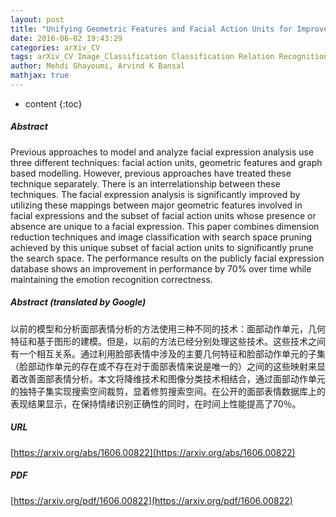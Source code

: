 ```yaml
---
layout: post
title: "Unifying Geometric Features and Facial Action Units for Improved Performance of Facial Expression Analysis"
date: 2016-06-02 19:43:29
categories: arXiv_CV
tags: arXiv_CV Image_Classification Classification Relation Recognition
author: Mehdi Ghayoumi, Arvind K Bansal
mathjax: true
---
```


* content
{:toc}

##### Abstract
Previous approaches to model and analyze facial expression analysis use three different techniques: facial action units, geometric features and graph based modelling. However, previous approaches have treated these technique separately. There is an interrelationship between these techniques. The facial expression analysis is significantly improved by utilizing these mappings between major geometric features involved in facial expressions and the subset of facial action units whose presence or absence are unique to a facial expression. This paper combines dimension reduction techniques and image classification with search space pruning achieved by this unique subset of facial action units to significantly prune the search space. The performance results on the publicly facial expression database shows an improvement in performance by 70% over time while maintaining the emotion recognition correctness.

##### Abstract (translated by Google)
以前的模型和分析面部表情分析的方法使用三种不同的技术：面部动作单元，几何特征和基于图形的建模。但是，以前的方法已经分别处理这些技术。这些技术之间有一个相互关系。通过利用脸部表情中涉及的主要几何特征和脸部动作单元的子集（脸部动作单元的存在或不存在对于面部表情来说是唯一的）之间的这些映射来显着改善面部表情分析。本文将降​​维技术和图像分类技术相结合，通过面部动作单元的独特子集实现搜索空间裁剪，显着修剪搜索空间。在公开的面部表情数据库上的表现结果显示，在保持情绪识别正确性的同时，在时间上性能提高了70％。

##### URL
[https://arxiv.org/abs/1606.00822](https://arxiv.org/abs/1606.00822)

##### PDF
[https://arxiv.org/pdf/1606.00822](https://arxiv.org/pdf/1606.00822)

